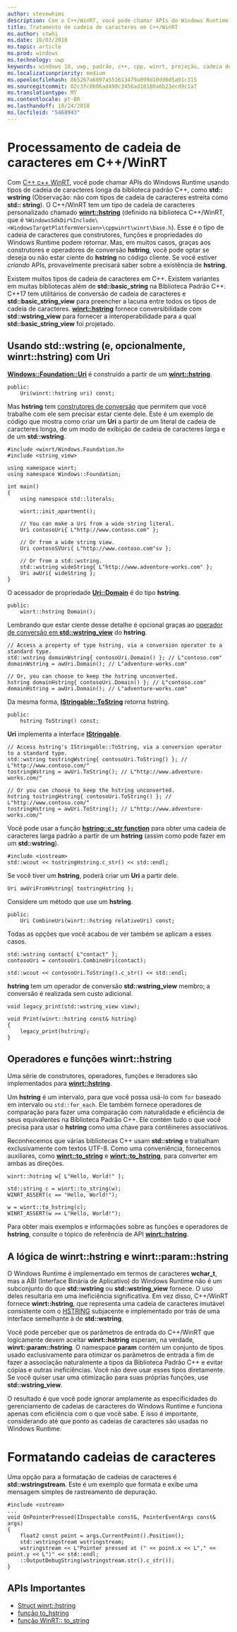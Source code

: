 ```yaml
---
author: stevewhims
description: Com o C++/WinRT, você pode chamar APIs do Windows Runtime usando tipos de cadeia de caracteres longa C++ padrão ou usar o tipo winrt::hstring.
title: Tratamento de cadeia de caracteres em C++/WinRT
ms.author: stwhi
ms.date: 10/03/2018
ms.topic: article
ms.prod: windows
ms.technology: uwp
keywords: windows 10, uwp, padrão, c++, cpp, winrt, projeção, cadeia de caracteres
ms.localizationpriority: medium
ms.openlocfilehash: 865267a6897a551613479a099d10dd6d5a91c315
ms.sourcegitcommit: 82c3fc0b06ad490c3456ad18180a6b23ecd9c1a7
ms.translationtype: MT
ms.contentlocale: pt-BR
ms.lasthandoff: 10/24/2018
ms.locfileid: "5468943"
---
```

# <a name="string-handling-in-cwinrt"></a>Processamento de cadeia de caracteres em C++/WinRT

Com [C++ c++ WinRT](/windows/uwp/cpp-and-winrt-apis/intro-to-using-cpp-with-winrt), você pode chamar APIs do Windows Runtime usando tipos de cadeia de caracteres longa da biblioteca padrão C++, como **std:: wstring** (Observação: não com tipos de cadeia de caracteres estreita como **std:: string**). O C++/WinRT tem um tipo de cadeia de caracteres personalizado chamado [**winrt::hstring**](/uwp/cpp-ref-for-winrt/hstring) (definido na biblioteca C++/WinRT, que é `%WindowsSdkDir%Include\<WindowsTargetPlatformVersion>\cppwinrt\winrt\base.h`). Esse é o tipo de cadeia de caracteres que construtores, funções e propriedades do Windows Runtime podem retornar. Mas, em muitos casos, graças aos construtores e operadores de conversão **hstring**, você pode optar se deseja ou não estar ciente do **hstring** no código cliente. Se você estiver *criando* APIs, provavelmente precisará saber sobre a existência de **hstring**.

Existem muitos tipos de cadeia de caracteres em C++. Existem variantes em muitas bibliotecas além de **std::basic_string** na Biblioteca Padrão C++. C++17 tem utilitários de conversão de cadeia de caracteres e **std::basic_string_view** para preencher a lacuna entre todos os tipos de cadeia de caracteres.  [**winrt::hstring**](/uwp/cpp-ref-for-winrt/hstring) fornece conversibilidade com **std::wstring_view** para fornecer a interoperabilidade para a qual **std::basic_string_view** foi projetado.

## <a name="using-stdwstring-and-optionally-winrthstring-with-uri"></a>Usando **std::wstring** (e, opcionalmente, **winrt::hstring**) com **Uri**
[**Windows::Foundation::Uri**](/uwp/api/windows.foundation.uri) é construído a partir de um [**winrt::hstring**](/uwp/cpp-ref-for-winrt/hstring).

```cppwinrt
public:
    Uri(winrt::hstring uri) const;
```

Mas **hstring** tem [construtores de conversão](/uwp/api/windows.foundation.uri#hstringhstring-constructor) que permitem que você trabalhe com ele sem precisar estar ciente dele. Este é um exemplo de código que mostra como criar um **Uri** a partir de um literal de cadeia de caracteres longa, de um modo de exibição de cadeia de caracteres larga e de um **std::wstring**.

```cppwinrt
#include <winrt/Windows.Foundation.h>
#include <string_view>

using namespace winrt;
using namespace Windows::Foundation;

int main()
{
    using namespace std::literals;

    winrt::init_apartment();

    // You can make a Uri from a wide string literal.
    Uri contosoUri{ L"http://www.contoso.com" };

    // Or from a wide string view.
    Uri contosoSVUri{ L"http://www.contoso.com"sv };

    // Or from a std::wstring.
    std::wstring wideString{ L"http://www.adventure-works.com" };
    Uri awUri{ wideString };
}
```

O acessador de propriedade [**Uri::Domain**](https://docs.microsoft.com/uwp/api/windows.foundation.uri.Domain) é do tipo **hstring**.

```cppwinrt
public:
    winrt::hstring Domain();
```

Lembrando que estar ciente desse detalhe é opcional graças ao [operador de conversão em **std::wstring_view**](/uwp/api/hstring#hstringoperator-stdwstringview) do **hstring**.

```cppwinrt
// Access a property of type hstring, via a conversion operator to a standard type.
std::wstring domainWstring{ contosoUri.Domain() }; // L"contoso.com"
domainWstring = awUri.Domain(); // L"adventure-works.com"

// Or, you can choose to keep the hstring unconverted.
hstring domainHstring{ contosoUri.Domain() }; // L"contoso.com"
domainHstring = awUri.Domain(); // L"adventure-works.com"
```

Da mesma forma, [**IStringable::ToString**](https://msdn.microsoft.com/library/windows/desktop/dn302136) retorna hstring.

```cppwinrt
public:
    hstring ToString() const;
```

**Uri** implementa a interface [**IStringable**](https://msdn.microsoft.com/library/windows/desktop/dn302135).

```cppwinrt
// Access hstring's IStringable::ToString, via a conversion operator to a standard type.
std::wstring tostringWstring{ contosoUri.ToString() }; // L"http://www.contoso.com/"
tostringWstring = awUri.ToString(); // L"http://www.adventure-works.com/"

// Or you can choose to keep the hstring unconverted.
hstring tostringHstring{ contosoUri.ToString() }; // L"http://www.contoso.com/"
tostringHstring = awUri.ToString(); // L"http://www.adventure-works.com/"
```

Você pode usar a função [**hstring::c_str function**](/uwp/api/windows.foundation.uri#hstringcstr-function) para obter uma cadeia de caracteres larga padrão a partir de um **hstring** (assim como pode fazer em um **std::wstring**).

```cppwinrt
#include <iostream>
std::wcout << tostringHstring.c_str() << std::endl;
```
Se você tiver um **hstring**, poderá criar um **Uri** a partir dele.

```cppwinrt
Uri awUriFromHstring{ tostringHstring };
```

Considere um método que use um **hstring**.

```cppwinrt
public:
    Uri CombineUri(winrt::hstring relativeUri) const;
```

Todas as opções que você acabou de ver também se aplicam a esses casos.

```cppwinrt
std::wstring contact{ L"contact" };
contosoUri = contosoUri.CombineUri(contact);
    
std::wcout << contosoUri.ToString().c_str() << std::endl;
```

**hstring** tem um operador de conversão **std::wstring_view** membro; a conversão é realizada sem custo adicional.

```cppwinrt
void legacy_print(std::wstring_view view);

void Print(winrt::hstring const& hstring)
{
    legacy_print(hstring);
}
```

## <a name="winrthstring-functions-and-operators"></a>Operadores e funções **winrt::hstring**
Uma série de construtores, operadores, funções e iteradores são implementados para [**winrt::hstring**](/uwp/cpp-ref-for-winrt/hstring).

Um **hstring** é um intervalo, para que você possa usá-lo com `for` baseado em intervalo ou `std::for_each`. Ele também fornece operadores de comparação para fazer uma comparação com naturalidade e eficiência de seus equivalentes na Biblioteca Padrão C++. Ele contém tudo o que você precisa para usar o **hstring** como uma chave para contêineres associativos.

Reconhecemos que várias bibliotecas C++ usam **std::string** e trabalham exclusivamente com textos UTF-8. Como uma conveniência, fornecemos auxiliares, como [**winrt::to_string**](/uwp/cpp-ref-for-winrt/to-string) e [**winrt::to_hstring**](/uwp/cpp-ref-for-winrt/to-hstring), para converter em ambas as direções.

```cppwinrt
winrt::hstring w{ L"Hello, World!" };

std::string c = winrt::to_string(w);
WINRT_ASSERT(c == "Hello, World!");

w = winrt::to_hstring(c);
WINRT_ASSERT(w == L"Hello, World!");
```

Para obter mais exemplos e informações sobre as funções e operadores de **hstring**, consulte o tópico de referência de API [**winrt::hstring**](/uwp/cpp-ref-for-winrt/hstring).

## <a name="the-rationale-for-winrthstring-and-winrtparamhstring"></a>A lógica de **winrt::hstring** e **winrt::param::hstring**
O Windows Runtime é implementado em termos de caracteres **wchar_t**, mas a ABI (Interface Binária de Aplicativo) do Windows Runtime não é um subconjunto do que **std::wstring** ou **std::wstring_view** fornece. O uso deles resultaria em uma ineficiência significativa. Em vez disso, C++/WinRT fornece **winrt::hstring**, que representa uma cadeia de caracteres imutável consistente com o [HSTRING](https://msdn.microsoft.com/library/windows/desktop/br205775) subjacente e implementado por trás de uma interface semelhante à de **std::wstring**. 

Você pode perceber que os parâmetros de entrada do C++/WinRT que logicamente devem aceitar **winrt::hstring** esperam, na verdade, **winrt::param::hstring**. O namespace **param** contém um conjunto de tipos usado exclusivamente para otimizar os parâmetros de entrada a fim de fazer a associação naturalmente a tipos da Biblioteca Padrão C++ e evitar cópias e outras ineficiências. Você não deve usar esses tipos diretamente. Se você quiser usar uma otimização para suas próprias funções, use **std::wstring_view**.

O resultado é que você pode ignorar amplamente as especificidades do gerenciamento de cadeias de caracteres do Windows Runtime e funciona apenas com eficiência com o que você sabe. E isso é importante, considerando até que ponto as cadeias de caracteres são usadas no Windows Runtime.

# <a name="formatting-strings"></a>Formatando cadeias de caracteres
Uma opção para a formatação de cadeias de caracteres é **std::wstringstream**. Este é um exemplo que formata e exibe uma mensagem simples de rastreamento de depuração.

```cppwinrt
#include <sstream>
...
void OnPointerPressed(IInspectable const&, PointerEventArgs const& args)
{
    float2 const point = args.CurrentPoint().Position();
    std::wstringstream wstringstream;
    wstringstream << L"Pointer pressed at (" << point.x << L"," << point.y << L")" << std::endl;
    ::OutputDebugString(wstringstream.str().c_str());
}
```

## <a name="important-apis"></a>APIs Importantes
* [Struct winrt::hstring](/uwp/cpp-ref-for-winrt/hstring)
* [função to_hstring](/uwp/cpp-ref-for-winrt/to-hstring)
* [função WinRT:: to_string](/uwp/cpp-ref-for-winrt/to-string)
